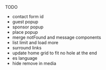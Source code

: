 TODO

- contact form id
- guest popup
- sponsor popup
- place popup
- merge notFound and message components
- list limit and load more
- surround links
- update home grid to fit no hole at the end
- es language 
- hide remove in media